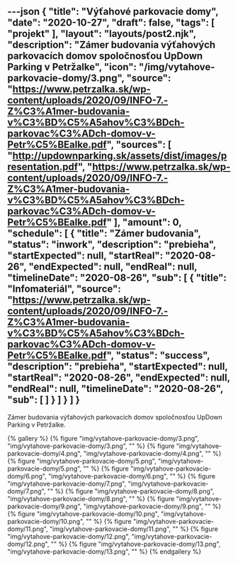 ---json
{
   "title": "Výťahové parkovacie domy",
   "date": "2020-10-27",
   "draft": false,
   "tags": [
      "projekt"
   ],
   "layout": "layouts/post2.njk",
   "description": "Zámer budovania výťahových parkovacích domov spoločnosťou UpDown Parking v Petržalke",
   "icon": "/img/vytahove-parkovacie-domy/3.png",
   "source": "https://www.petrzalka.sk/wp-content/uploads/2020/09/INFO-7.-Z%C3%A1mer-budovania-v%C3%BD%C5%A5ahov%C3%BDch-parkovac%C3%ADch-domov-v-Petr%C5%BEalke.pdf",
   "sources": [
      "http://updownparking.sk/assets/dist/images/presentation.pdf",
      "https://www.petrzalka.sk/wp-content/uploads/2020/09/INFO-7.-Z%C3%A1mer-budovania-v%C3%BD%C5%A5ahov%C3%BDch-parkovac%C3%ADch-domov-v-Petr%C5%BEalke.pdf"
   ],
   "amount": 0,
   "schedule": [
      {
         "title": "Zámer budovania",
         "status": "inwork",
         "description": "prebieha",
         "startExpected": null,
         "startReal": "2020-08-26",
         "endExpected": null,
         "endReal": null,
         "timelineDate": "2020-08-26",
         "sub": [
            {
               "title": "Infomateriál",
               "source": "https://www.petrzalka.sk/wp-content/uploads/2020/09/INFO-7.-Z%C3%A1mer-budovania-v%C3%BD%C5%A5ahov%C3%BDch-parkovac%C3%ADch-domov-v-Petr%C5%BEalke.pdf",
               "status": "success",
               "description": "prebieha",
               "startExpected": null,
               "startReal": "2020-08-26",
               "endExpected": null,
               "endReal": null,
               "timelineDate": "2020-08-26",
               "sub": [  ]
            }
         ]
      }
   ]
}
---

Zámer budovania výťahových parkovacích domov spoločnosťou UpDown Parking v Petržalke.

{% gallery %}
{% figure "img/vytahove-parkovacie-domy/3.png", "img/vytahove-parkovacie-domy/3.png", "" %}
{% figure "img/vytahove-parkovacie-domy/4.png", "img/vytahove-parkovacie-domy/4.png", "" %}
{% figure "img/vytahove-parkovacie-domy/5.png", "img/vytahove-parkovacie-domy/5.png", "" %}
{% figure "img/vytahove-parkovacie-domy/6.png", "img/vytahove-parkovacie-domy/6.png", "" %}
{% figure "img/vytahove-parkovacie-domy/7.png", "img/vytahove-parkovacie-domy/7.png", "" %}
{% figure "img/vytahove-parkovacie-domy/8.png", "img/vytahove-parkovacie-domy/8.png", "" %}
{% figure "img/vytahove-parkovacie-domy/9.png", "img/vytahove-parkovacie-domy/9.png", "" %}
{% figure "img/vytahove-parkovacie-domy/10.png", "img/vytahove-parkovacie-domy/10.png", "" %}
{% figure "img/vytahove-parkovacie-domy/11.png", "img/vytahove-parkovacie-domy/11.png", "" %}
{% figure "img/vytahove-parkovacie-domy/12.png", "img/vytahove-parkovacie-domy/12.png", "" %}
{% figure "img/vytahove-parkovacie-domy/13.png", "img/vytahove-parkovacie-domy/13.png", "" %}
{% endgallery %}
